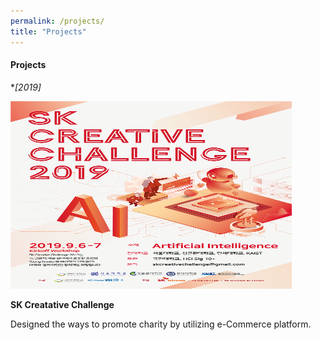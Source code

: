 ```yaml
---
permalink: /projects/
title: "Projects"
---
```

#### Projects
**[2019]* 


<img src="/assets/images/skcc_poster.png" width="450px" height="300px" title="skcc_poster" alt="SKCC"></img>


**SK Creatative Challenge** 

Designed the ways to promote charity by utilizing e-Commerce platform. 

